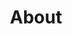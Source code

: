 ---
type: PageLayout
title: About
colors: colors-a
backgroundImage:
  type: BackgroundImage
  url: /images/bg1.jpg
  backgroundSize: cover
  backgroundPosition: center
  backgroundRepeat: no-repeat
  opacity: 75
sections:
  - elementId: ''
    colors: colors-f
    backgroundSize: full
    title: About Andrew
    subtitle: >-
      I am a 38 year old male (born September, 1986) who is a citizen of the United States and am currently residing in the country of The Philippines.  I grew up spending copious amounts of time studying chess and teaching myself programming and how to use computers.  I also learned to love sports and enjoy physical activities like walking, hiking, playing tennis, playing various other sports (just for fun and for exercise and perhaps a little friendly competition).

      After graduating from the University of Washington in Seattle, WA USA in 2008 with a B.S. in chemical engineering I got a job in process engineering and worked only for a short time before there was a major economic catastrophe in the USA which shaped many people's lives, including mine.  I was laid off less than 1 year after starting this first job out of college and I found myself questioning life and the purpose and meaning of it.

      It was at this time I started attending church and I heard and believed the gospel of Jesus Christ.  I was subsequently baptized in the summer of 2009 at age 23 and gave my life to God and his son Jesus Christ.  I subsequently found an obliquely related field of work with Honeywell Process Solutions and worked for them for about 3 years.  I was then offered an opportunity that after much deliberation I decided would be better for me in the future.  It was about 1 year after I accepted this job with a military contractor called GP Strategies working on a simulator of a process control system that I was baptized by the Holy Spirit, which profoundly changed my life even more than when I initially was introduced to Jesus and his saving grace.  It was at this time I received many spiritual blessings, witnessed many truly supernatural miracles and God brought me through a season "in the wilderness" where I had many trials and difficult times (including problems with mental health, homelessness, financial difficulties as a result, and tensions within my immediate family).  This started around 2013 and even as all this was happening I still continued to tutor math and continued to attend church and read the Holy Bible and pray always.  I didn't have it easy, but I learned a lot about God and I am very grateful for this time in my life because it taught me to prioritize and think clearly, with perspective, about my life.

      In 2023 I found a lovely woman on a Christian dating site called Plenty of Fish.  We got married after speaking to each other for about 9 months via video call, much praying and fasting and talking with our loved ones and trusted friends, months of pre-marital counselling offered through my church, and meeting each other in person in Cyprus where my wife happened to be working at the time (she is a citizen of the Philippines).  We are now approaching our two year anniversary in October of 2025 and we are both happily serving God in his kingdom together and serving our neighbors in our local community.  We attend Jesus is Lord church together on a regular basis but we ultimately worship God in the spirit and in truth and so we are not always in physical attendance at a particular church building, we believe God is everywhere and that we can worship him wherever we are.

      I am currently still working as an online tutor with WyzAnt.com.  I have expanded the subject areas I tutor as I have expanded the subject areas I am capable of explaining well.  I am not perfect but I do have a perfect rating on WyzAnt, 5.0/5 with hundreds of ratings and much positive feedback (https://www.wyzant.com/match/tutor/85283819).

      I am also currently studying theology, SQL programming, Python programming, chess, statistics (frequentist and Bayesian approaches), and I still enjoy taking experimental high range intelligence tests for the joy I get in solving the problems on them and remembering that God made me different from other people and that I need to work hard to share my unique abilities with others.

      Other things I am interested in include poetry, song-writing, gift-giving, personal health and fitness and nutrition, longevity, psychometrics in a general sense, investing, and learning other languages (although I will admit, this is not one of my strong abilities).
    styles:
      self:
        height: auto
        width: wide
        margin:
          - mt-0
          - mb-0
          - ml-0
          - mr-0
        padding:
          - pt-36
          - pb-48
          - pl-4
          - pr-4
        flexDirection: row-reverse
        textAlign: left
    type: HeroSection
    actions: []
  - colors: colors-f
    type: FeaturedProjectsSection
    elementId: ''
    actions:
      - type: Link
        label: Back home
        url: /
    showDate: false
    showDescription: true
    showFeaturedImage: true
    showReadMoreLink: true
    variant: variant-b
    projects:
      - content/pages/projects/project-two.md
      - content/pages/projects/project-three.md
      - content/pages/projects/project-one.md
    styles:
      self:
        height: auto
        width: wide
        padding:
          - pt-24
          - pb-24
          - pl-4
          - pr-4
        textAlign: left
---
